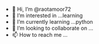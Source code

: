 - 👋 Hi, I’m @raotamoor72
- 👀 I’m interested in ...learning
- 🌱 I’m currently learning ...python
- 💞️ I’m looking to collaborate on ...
- 📫 How to reach me ...

<!---
raotamoor72/raotamoor72 is a ✨ special ✨ repository because its `README.md` (this file) appears on your GitHub profile.
You can click the Preview link to take a look at your changes.
--->
